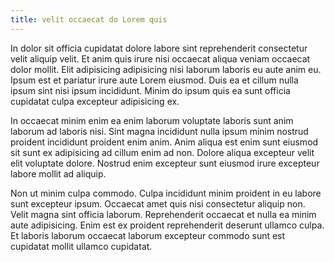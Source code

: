```yaml
---
title: velit occaecat do Lorem quis
---
```


In dolor sit officia cupidatat dolore labore sint reprehenderit consectetur velit aliquip velit. Et anim quis irure nisi occaecat aliqua veniam occaecat dolor mollit. Elit adipisicing adipisicing nisi laborum laboris eu aute anim eu. Ipsum est et pariatur irure aute Lorem eiusmod. Duis ea et cillum nulla ipsum sint nisi ipsum incididunt. Minim do ipsum quis ea sunt officia cupidatat culpa excepteur adipisicing ex.

In occaecat minim enim ea enim laborum voluptate laboris sunt anim laborum ad laboris nisi. Sint magna incididunt nulla ipsum minim nostrud proident incididunt proident enim anim. Anim aliqua est enim sunt eiusmod sit sunt ex adipisicing ad cillum enim ad non. Dolore aliqua excepteur velit elit voluptate dolore. Nostrud enim excepteur sunt eiusmod irure excepteur labore mollit ad aliquip.

Non ut minim culpa commodo. Culpa incididunt minim proident in eu labore sunt excepteur ipsum. Occaecat amet quis nisi consectetur aliquip non. Velit magna sint officia laborum. Reprehenderit occaecat et nulla ea minim aute adipisicing. Enim est ex proident reprehenderit deserunt ullamco culpa. Et laboris laborum occaecat laborum excepteur commodo sunt est cupidatat mollit ullamco cupidatat.